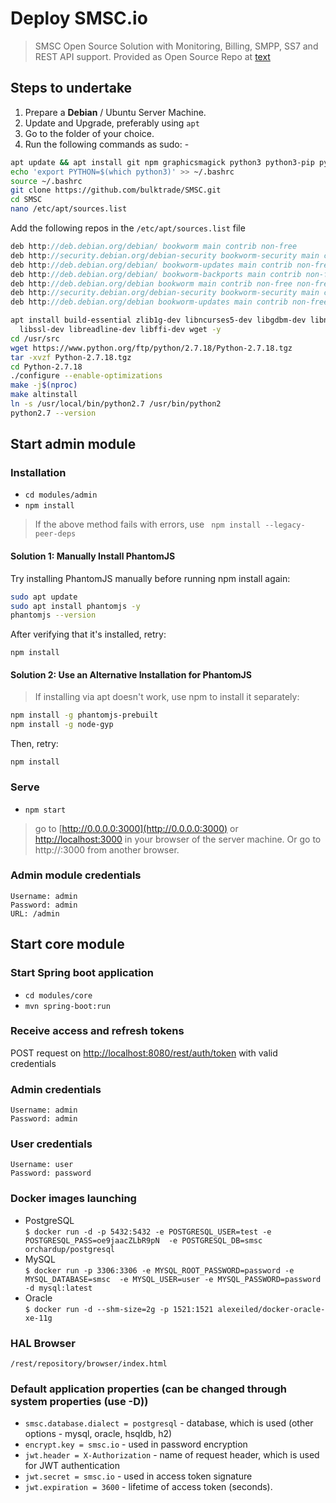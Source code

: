 # Deploy SMSC.io
> SMSC Open Source Solution with Monitoring, Billing, SMPP, SS7 and REST API support.
> Provided as Open Source Repo at [text](https://github.com/bulktrade/SMSC#)

## Steps to undertake
1. Prepare a **Debian** / Ubuntu Server Machine.
2. Update and Upgrade, preferably using `apt`
3. Go to the folder of your choice.
4. Run the following commands as sudo: -

```bash
apt update && apt install git npm graphicsmagick python3 python3-pip python-is-python3 2to3 build-essential software-properties-common
echo 'export PYTHON=$(which python3)' >> ~/.bashrc
source ~/.bashrc
git clone https://github.com/bulktrade/SMSC.git
cd SMSC
nano /etc/apt/sources.list
```
Add the following repos in the `/etc/apt/sources.list` file
```cpp
deb http://deb.debian.org/debian/ bookworm main contrib non-free
deb http://security.debian.org/debian-security bookworm-security main contrib non-free
deb http://deb.debian.org/debian/ bookworm-updates main contrib non-free
deb http://deb.debian.org/debian/ bookworm-backports main contrib non-free
deb http://deb.debian.org/debian bookworm main contrib non-free non-free-firmware
deb http://security.debian.org/debian-security bookworm-security main contrib non-free non-free-firmware
deb http://deb.debian.org/debian bookworm-updates main contrib non-free non-free-firmware
```

```bash
apt install build-essential zlib1g-dev libncurses5-dev libgdbm-dev libnss3-dev \
  libssl-dev libreadline-dev libffi-dev wget -y
cd /usr/src
wget https://www.python.org/ftp/python/2.7.18/Python-2.7.18.tgz
tar -xvzf Python-2.7.18.tgz
cd Python-2.7.18
./configure --enable-optimizations
make -j$(nproc)
make altinstall
ln -s /usr/local/bin/python2.7 /usr/bin/python2
python2.7 --version
```

## Start admin module

### Installation
* `cd modules/admin`
* `npm install`

> If the above method fails with errors, use ` npm install --legacy-peer-deps`

#### Solution 1: Manually Install PhantomJS
Try installing PhantomJS manually before running npm install again:

```bash
sudo apt update
sudo apt install phantomjs -y
phantomjs --version
```
After verifying that it's installed, retry:

`npm install`


#### Solution 2: Use an Alternative Installation for PhantomJS
> If installing via apt doesn't work, use npm to install it separately:

```bash
npm install -g phantomjs-prebuilt
npm install -g node-gyp
```

Then, retry:

`npm install`

### Serve
* `npm start` 

> go to [http://0.0.0.0:3000](http://0.0.0.0:3000) or [http://localhost:3000](http://localhost:3000) in your browser of the server machine.
> Or go to http://<server-ip>:3000 from another browser.

### Admin module credentials
	
	Username: admin
	Password: admin
	URL: /admin
	
## Start core module

### Start Spring boot application
* `cd modules/core`
* `mvn spring-boot:run`

### Receive access and refresh tokens
 POST request on [http://localhost:8080/rest/auth/token](http://localhost:8080/rest/auth/token) with valid credentials
 
### Admin credentials
 
	Username: admin
	Password: admin
	
### User credentials

	Username: user
	Password: password
	
### Docker images launching

* PostgreSQL   
`$ docker run -d -p 5432:5432 -e POSTGRESQL_USER=test -e POSTGRESQL_PASS=oe9jaacZLbR9pN 
-e POSTGRESQL_DB=smsc orchardup/postgresql` 
* MySQL   
`$ docker run -p 3306:3306 -e MYSQL_ROOT_PASSWORD=password -e MYSQL_DATABASE=smsc 
-e MYSQL_USER=user -e MYSQL_PASSWORD=password -d mysql:latest` 
* Oracle  
`$ docker run -d --shm-size=2g -p 1521:1521 alexeiled/docker-oracle-xe-11g` 

### HAL Browser

    /rest/repository/browser/index.html

### Default application properties (can be changed through system properties (use -D))
* `smsc.database.dialect = postgresql` - database, which is used (other options - mysql, oracle, hsqldb, h2)
* `encrypt.key = smsc.io` - used in password encryption
* `jwt.header = X-Authorization` - name of request header, which is used for JWT authentication
* `jwt.secret = smsc.io` - used in access token signature
* `jwt.expiration = 3600` - lifetime of access token (seconds).